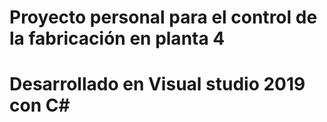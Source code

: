 # Proyecto personal para el control de la fabricación en planta 4
# Desarrollado en Visual studio 2019 con C#
